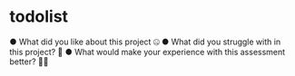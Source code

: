 # todolist

●  	What did you like about this project
🤐
●  	What did you struggle with in this project?
🤕
●  	What would make your experience with this assessment better?
😵‍💫
